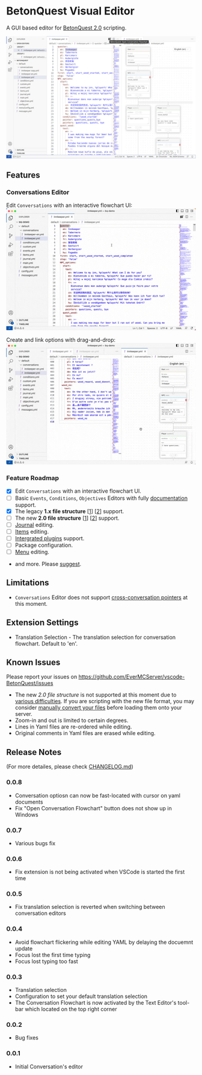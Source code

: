 # BetonQuest Visual Editor

A GUI based editor for [BetonQuest 2.0](https://github.com/BetonQuest/BetonQuest) scripting.

![conversation editor](assets/screenshot-conversation-light.jpg)

## Features

### Conversations Editor

Edit `Conversations` with an interactive flowchart UI:
![demo](assets/screenshot-demo-conversation.gif)

Create and link options with drag-and-drop:
![demo](assets/screenshot-demo-conversation-new-option.gif)


### Feature Roadmap
- [x] Edit `Conversations` with an interactive flowchart UI.
- [ ] Basic `Events`, `Conditions`, `Objectives` Editors with fully [documentation](https://docs.betonquest.org/2.0-DEV/Documentation/Overview/) support.
- [x] The legacy **1.x file structure** \[[1](https://docs.betonquest.org/1.12/User-Documentation/Reference/#packages)\] \[[2](https://docs.betonquest.org/1.12/User-Documentation/Conversations/)\] support.
- [ ] The new **2.0 file structure** \[[1](https://docs.betonquest.org/2.0-DEV/Documentation/Scripting/Packages-%26-Templates/)\] \[[2](https://docs.betonquest.org/2.0-DEV/Tutorials/Syntax/Quest-Packages/)\] support.
- [ ] [Journal](https://docs.betonquest.org/2.0-DEV/Documentation/Features/Journal/) editing.
- [ ] [Items](https://docs.betonquest.org/2.0-DEV/Documentation/Features/Items/) editing.
- [ ] [Intergrated plugins](https://docs.betonquest.org/2.0-DEV/Documentation/Scripting/Building-Blocks/Integration-List/) support.
- [ ] Package configuration.
- [ ] [Menu](https://docs.betonquest.org/2.0-DEV/Documentation/Features/Menus/Menu/) editing.
- and more. Please [suggest](https://github.com/EverMCServer/vscode-BetonQuest/issues).

## Limitations

- `Conversations` Editor does not support [cross-conversation pointers](https://docs.betonquest.org/2.0-DEV/Documentation/Features/Conversations/#cross-conversation-pointers) at this moment.

## Extension Settings

- Translation Selection - The translation selection for conversation flowchart. Default to 'en'.

## Known Issues

Please report your issues on https://github.com/EverMCServer/vscode-BetonQuest/issues

- The new *2.0 file structure* is not supported at this moment due to [various difficulties](https://github.com/EverMCServer/vscode-BetonQuest/issues/5). If you are scripting with the new file format, you may consider [manually convert your files](https://github.com/EverMCServer/vscode-BetonQuest/issues/5#issuecomment-1694207893) before loading them onto your server.
- Zoom-in and out is limited to certain degrees.
- Lines in Yaml files are re-ordered while editing.
- Original comments in Yaml files are erased while editing.

## Release Notes

(For more detailes, please check [CHANGELOG.md](CHANGELOG.md))

### 0.0.8
- Conversation optiosn can now be fast-located with cursor on yaml documents
- Fix "Open Conversation Flowchart" button does not show up in Windows

### 0.0.7

- Various bugs fix

### 0.0.6

- Fix extension is not being activated when VSCode is started the first time

### 0.0.5

- Fix translation selection is reverted when switching between conversation editors

### 0.0.4

- Avoid flowchart flickering while editing YAML by delaying the docuemnt update
- Focus lost the first time typing
- Focus lost typing too fast

### 0.0.3

- Translation selection
- Configuration to set your default translation selection
- The Conversation Flowchart is now activated by the Text Editor's tool-bar which located on the top right corner

### 0.0.2

- Bug fixes

### 0.0.1

- Initial Conversation's editor
